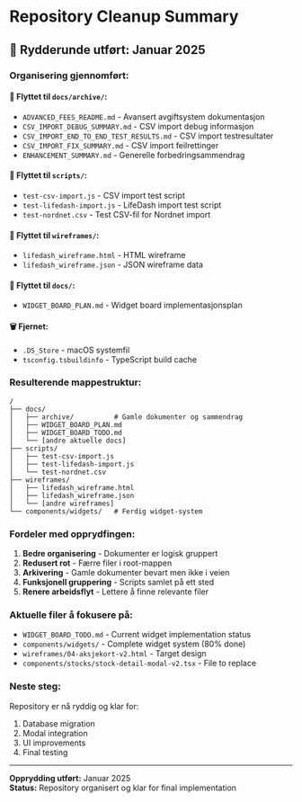 # Repository Cleanup Summary

## 🧹 Rydderunde utført: Januar 2025

### Organisering gjennomført:

#### 📁 Flyttet til `docs/archive/`:
- `ADVANCED_FEES_README.md` - Avansert avgiftsystem dokumentasjon
- `CSV_IMPORT_DEBUG_SUMMARY.md` - CSV import debug informasjon
- `CSV_IMPORT_END_TO_END_TEST_RESULTS.md` - CSV import testresultater
- `CSV_IMPORT_FIX_SUMMARY.md` - CSV import feilrettinger
- `ENHANCEMENT_SUMMARY.md` - Generelle forbedringsammendrag

#### 📁 Flyttet til `scripts/`:
- `test-csv-import.js` - CSV import test script
- `test-lifedash-import.js` - LifeDash import test script
- `test-nordnet.csv` - Test CSV-fil for Nordnet import

#### 📁 Flyttet til `wireframes/`:
- `lifedash_wireframe.html` - HTML wireframe
- `lifedash_wireframe.json` - JSON wireframe data

#### 📁 Flyttet til `docs/`:
- `WIDGET_BOARD_PLAN.md` - Widget board implementasjonsplan

#### 🗑️ Fjernet:
- `.DS_Store` - macOS systemfil
- `tsconfig.tsbuildinfo` - TypeScript build cache

### Resulterende mappestruktur:

```
/
├── docs/
│   ├── archive/          # Gamle dokumenter og sammendrag
│   ├── WIDGET_BOARD_PLAN.md
│   ├── WIDGET_BOARD_TODO.md
│   └── [andre aktuelle docs]
├── scripts/
│   ├── test-csv-import.js
│   ├── test-lifedash-import.js
│   └── test-nordnet.csv
├── wireframes/
│   ├── lifedash_wireframe.html
│   ├── lifedash_wireframe.json
│   └── [andre wireframes]
└── components/widgets/   # Ferdig widget-system
```

### Fordeler med opprydfingen:

1. **Bedre organisering** - Dokumenter er logisk gruppert
2. **Redusert rot** - Færre filer i root-mappen
3. **Arkivering** - Gamle dokumenter bevart men ikke i veien
4. **Funksjonell gruppering** - Scripts samlet på ett sted
5. **Renere arbeidsflyt** - Lettere å finne relevante filer

### Aktuelle filer å fokusere på:

- `WIDGET_BOARD_TODO.md` - Current widget implementation status
- `components/widgets/` - Complete widget system (80% done)
- `wireframes/04-aksjekort-v2.html` - Target design
- `components/stocks/stock-detail-modal-v2.tsx` - File to replace

### Neste steg:

Repository er nå ryddig og klar for:
1. Database migration
2. Modal integration
3. UI improvements
4. Final testing

---

**Opprydding utført:** Januar 2025  
**Status:** Repository organisert og klar for final implementation